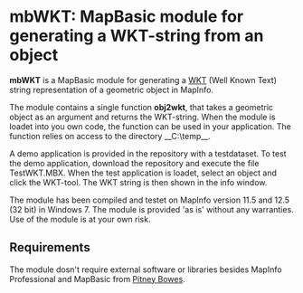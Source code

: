 # mbWKT: MapBasic module for generating a WKT-string from an object

**mbWKT** is a MapBasic module for generating a <a href="http://www.opengeospatial.org/standards/sfa">WKT</a> (Well Known Text) string representation of a geometric object in MapInfo.

The module contains a single function **obj2wkt**, that takes a geometric object as an argument and returns the WKT-string. When the module is loadet into you own code, the function can be used in your application. The function relies on access to the directory __C:\temp\__.

A demo application is provided in the repository with a testdataset. To test the demo application, download the repository and execute the file TestWKT.MBX. When the test application is loadet, select an object and click the WKT-tool. The WKT string is then shown in the info window.

The module has been compiled and testet on MapInfo version 11.5 and 12.5 (32 bit) in Windows 7. The module is provided 'as is' without any warranties. Use of the module is at your own risk.

## Requirements

The module dosn't require external software or libraries besides MapInfo Professional and MapBasic from <a href="http://www.pitneybowes.com/us/location-intelligence/geographic-information-systems/mapinfo-pro.html">Pitney Bowes</a>.



